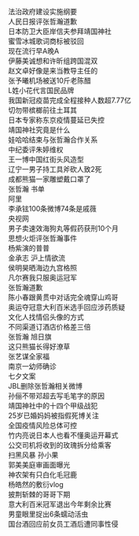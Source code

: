 法治政府建设实施纲要  
人民日报评张哲瀚道歉  
日本防卫大臣岸信夫参拜靖国神社  
蜜雪冰城歌词商标被驳回  
现在流行早A晚A  
伊藤美诚想和许昕组跨国混双  
赵文卓好像是来当教导主任的  
张予曦机场被送10斤老陈醋  
L姓小花代言国民品牌  
我国新冠疫苗完成全程接种人数超7.77亿  
切勿带槟榔前往土耳其  
日本专家称东京疫情蔓延已失控  
靖国神社究竟是什么  
娃哈哈结束与张哲瀚合作关系  
中纪委评朱婷维权  
王一博中国红街头风造型  
辽宁一男子持工具斧砍人致2死  
成都熊猫一家雕塑戴口罩了  
张哲瀚 书单  
阿里  
李承铉100条微博74条是戚薇  
央视网  
男子卖速效海狗丸等假药获刑10个月  
思想火炬评张哲瀚事件  
杨紫演的普普  
金承志 沪上情欲流  
侯明昊晒海边九宫格照  
凡尔赛我只服奥运冠军  
张哲瀚道歉  
陈小春跟黄贯中对话完全魂穿山鸡哥  
奥运夺冠意大利百米选手回应涉药质疑  
文化人找情侣头像的方式  
不同渠道订酒店价格差三倍  
张哲瀚 旭日旗  
这只熊猫长得好潦草  
张艺谋全家福  
南京一幼师确诊  
七夕文案  
JBL删除张哲瀚相关微博  
孙俪不带邓超去写毛笔字的原因  
靖国神社中的十四个甲级战犯  
25岁已婚妈妈被指假死博关注  
全国疫情风险总体可控  
竹内亮说日本人也看不懂奥运开幕式  
公交司机将收到的玫瑰拆分给乘客  
扫黑风暴 孙小果  
郭美美庭审画面曝光  
神农架有只白化毛冠鹿  
杨皓然的敷衍vlog  
披荆斩棘的哥哥下期  
意大利百米冠军退出今年剩余比赛  
男童眼里捉出6条蠕动活虫  
国台酒回应前女员工酒后遭同事性侵  
